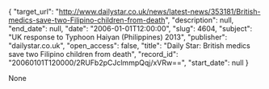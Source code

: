 {
  "target_url": "http://www.dailystar.co.uk/news/latest-news/353181/British-medics-save-two-Filipino-children-from-death", 
  "description": null, 
  "end_date": null, 
  "date": "2006-01-01T12:00:00", 
  "slug": 4604, 
  "subject": "UK response to Typhoon Haiyan (Philippines) 2013", 
  "publisher": "dailystar.co.uk", 
  "open_access": false, 
  "title": "Daily Star: British medics save two Filipino children from death", 
  "record_id": "20060101T120000/2RUFb2pCJclmmpQqj/xVRw==", 
  "start_date": null
}

None